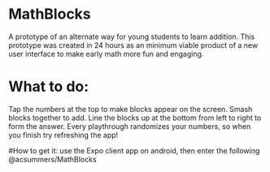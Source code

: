 # MathBlocks
A prototype of an alternate way for young students to learn addition.
This prototype was created in 24 hours as an minimum viable product of a new user interface to make early math more fun and engaging.

# What to do:
Tap the numbers at the top to make blocks appear on the screen.
Smash blocks together to add.
Line the blocks up at the bottom from left to right to form the answer.
Every playthrough randomizes your numbers, so when you finish try refreshing the app!

#How to get it: use the Expo client app on android, then enter the following
@acsummers/MathBlocks
